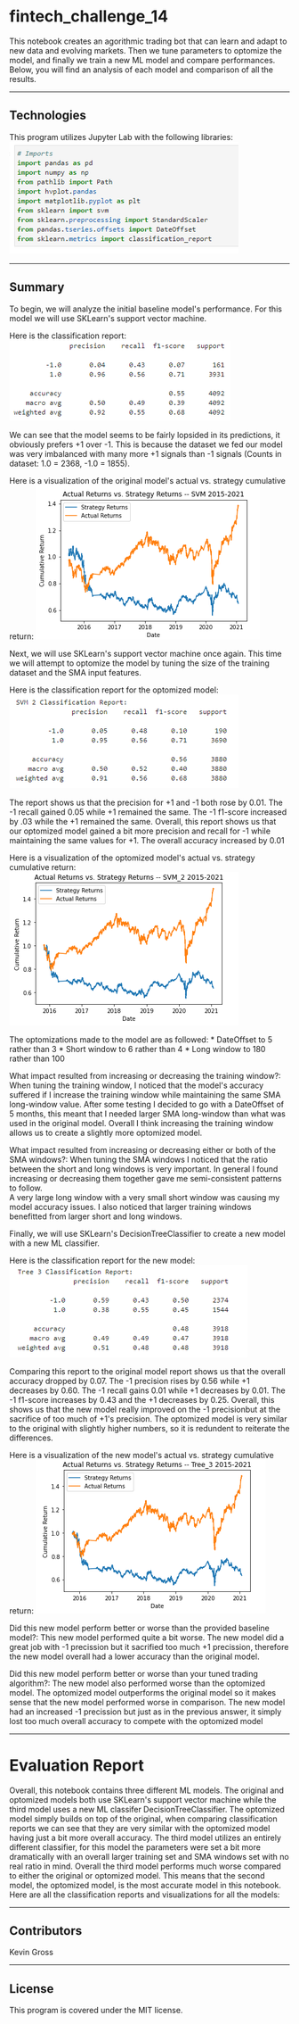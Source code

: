 
# fintech_challenge_14
This notebook creates an agorithmic trading bot that can learn and adapt to new data and evolving markets. Then we tune parameters to optomize the model, and finally we train
a new ML model and compare performances. Below, you will find an analysis of each model and comparison of all the results.

---
## Technologies
This program utilizes Jupyter Lab with the following libraries:
![](Resources/imports.PNG)

---
## Summary
To begin, we will analyze the initial baseline model's performance. For this model we will use SKLearn's support vector machine. 

Here is the classification report: 
![](Resources/classification_1.PNG)

We can see that the model seems to be fairly lopsided in its predictions, it obviously prefers +1 over -1. This is because the dataset we fed our model was very imbalanced
with many more +1 signals than -1 signals (Counts in dataset: 1.0 = 2368, -1.0 = 1855). 

Here is a visualization of the original model's actual vs. strategy cumulative return: 
![](Resources/vis_1.PNG)



Next, we will use SKLearn's support vector machine once again. This time we will attempt to optomize the model by tuning the size of the training dataset and the SMA input 
features. 

Here is the classification report for the optomized model: 
![](Resources/classification_2.PNG)

The report shows us that the precision for +1 and -1 both rose by 0.01. The -1 recall gained 0.05 while +1 remained the same. The -1 f1-score increased by .03 while the +1 
remained the same. Overall, this report shows us that our optomized model gained a bit more precision and recall for -1 while maintaining the same values for +1.
The overall accuracy increased by 0.01

Here is a visualization of the optomized model's actual vs. strategy cumulative return:
![](Resources/vis_2.PNG)

The optomizations made to the model are as followed:
	* DateOffset to 5 rather than 3
	* Short window to 6 rather than 4
	* Long window to 180 rather than 100

What impact resulted from increasing or decreasing the training window?: When tuning the training window, I noticed that the model's accuracy suffered if I increase the
training window while maintaining the same SMA long-window value. After some testing I decided to go with a DateOffset of 5 months, this meant that I needed larger SMA 
long-window than what was used in the original model. Overall I think increasing the training window allows us to create a slightly more optomized model.

What impact resulted from increasing or decreasing either or both of the SMA windows?: When tuning the SMA windows I noticed that the ratio between the short and long windows
is very important. In general I found increasing or decreasing them together gave me semi-consistent patterns to follow.  
A very large long window with a very small short window was causing my model accuracy issues. I also noticed that larger training windows benefitted
from larger short and long windows.



Finally, we will use SKLearn's DecisionTreeClassifier to create a new model with a new ML classifier. 

Here is the classification report for the new model: 
![](Resources/classification_3.PNG)

Comparing this report to the original model report shows us that the overall accuracy dropped by 0.07. The -1 precision rises by 0.56 while +1 decreases by 0.60. The -1 recall
gains 0.01 while +1 decreases by 0.01. The -1 f1-score increases by 0.43 and the +1 decreases by 0.25. Overall, this shows us that the new model really improved on the -1
precisionbut at the sacrifice of too much of +1's precision. The optomized model is very similar to the original with slightly higher numbers, so it is redundent to reiterate
the differences.

Here is a visualization of the new model's actual vs. strategy cumulative return:
![](Resources/vis_3.PNG)

Did this new model perform better or worse than the provided baseline model?: This new model performed quite a bit worse. The new model did a great job with -1 precission
but it sacrified too much +1 precission, therefore the new model overall had a lower accuracy than the original model.

Did this new model perform better or worse than your tuned trading algorithm?: The new model also performed worse than the optomized model. The optomized model outperforms
the original model so it makes sense that the new model performed worse in comparison. The new model had an increased -1 precission but just as in the previous answer,
it simply lost too much overall accuracy to compete with the optomized model

---
# Evaluation Report
Overall, this notebook contains three different ML models. The original and optomized models both use SKLearn's support vector machine while the third model
uses a new ML classifer DecisionTreeClassifier. The optomized model simply builds on top of the original, when comparing classification reports we can see that they are very
similar with the optomized model having just a bit more overall accuracy. The third model utilizes an entirely different classifier, for this model the parameters were set
a bit more dramatically with an overall larger training set and SMA windows set with no real ratio in mind. Overall the third model performs much worse compared to either the
original or optomized model. This means that the second model, the optomized model, is the most accurate model in this notebook.
Here are all the classification reports and visualizations for all the models:

---
## Contributors
Kevin Gross

---
## License
This program is covered under the MIT license.